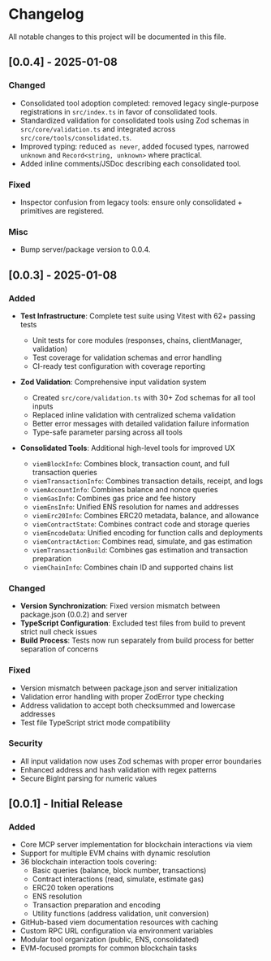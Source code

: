 # Changelog

All notable changes to this project will be documented in this file.

## [0.0.4] - 2025-01-08

### Changed
- Consolidated tool adoption completed: removed legacy single-purpose registrations in `src/index.ts` in favor of consolidated tools.
- Standardized validation for consolidated tools using Zod schemas in `src/core/validation.ts` and integrated across `src/core/tools/consolidated.ts`.
- Improved typing: reduced `as never`, added focused types, narrowed `unknown` and `Record<string, unknown>` where practical.
- Added inline comments/JSDoc describing each consolidated tool.

### Fixed
- Inspector confusion from legacy tools: ensure only consolidated + primitives are registered.

### Misc
- Bump server/package version to 0.0.4.

## [0.0.3] - 2025-01-08

### Added
- **Test Infrastructure**: Complete test suite using Vitest with 62+ passing tests
  - Unit tests for core modules (responses, chains, clientManager, validation)
  - Test coverage for validation schemas and error handling
  - CI-ready test configuration with coverage reporting

- **Zod Validation**: Comprehensive input validation system
  - Created `src/core/validation.ts` with 30+ Zod schemas for all tool inputs
  - Replaced inline validation with centralized schema validation
  - Better error messages with detailed validation failure information
  - Type-safe parameter parsing across all tools

- **Consolidated Tools**: Additional high-level tools for improved UX
  - `viemBlockInfo`: Combines block, transaction count, and full transaction queries
  - `viemTransactionInfo`: Combines transaction details, receipt, and logs
  - `viemAccountInfo`: Combines balance and nonce queries
  - `viemGasInfo`: Combines gas price and fee history
  - `viemEnsInfo`: Unified ENS resolution for names and addresses
  - `viemErc20Info`: Combines ERC20 metadata, balance, and allowance
  - `viemContractState`: Combines contract code and storage queries
  - `viemEncodeData`: Unified encoding for function calls and deployments
  - `viemContractAction`: Combines read, simulate, and gas estimation
  - `viemTransactionBuild`: Combines gas estimation and transaction preparation
  - `viemChainInfo`: Combines chain ID and supported chains list

### Changed
- **Version Synchronization**: Fixed version mismatch between package.json (0.0.2) and server
- **TypeScript Configuration**: Excluded test files from build to prevent strict null check issues
- **Build Process**: Tests now run separately from build process for better separation of concerns

### Fixed
- Version mismatch between package.json and server initialization
- Validation error handling with proper ZodError type checking
- Address validation to accept both checksummed and lowercase addresses
- Test file TypeScript strict mode compatibility

### Security
- All input validation now uses Zod schemas with proper error boundaries
- Enhanced address and hash validation with regex patterns
- Secure BigInt parsing for numeric values

## [0.0.1] - Initial Release

### Added
- Core MCP server implementation for blockchain interactions via viem
- Support for multiple EVM chains with dynamic resolution
- 36 blockchain interaction tools covering:
  - Basic queries (balance, block number, transactions)
  - Contract interactions (read, simulate, estimate gas)
  - ERC20 token operations
  - ENS resolution
  - Transaction preparation and encoding
  - Utility functions (address validation, unit conversion)
- GitHub-based viem documentation resources with caching
- Custom RPC URL configuration via environment variables
- Modular tool organization (public, ENS, consolidated)
- EVM-focused prompts for common blockchain tasks